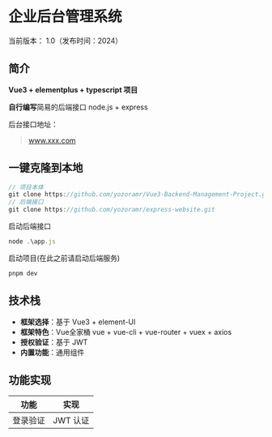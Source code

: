 # 企业后台管理系统

当前版本： 1.0（发布时间：2024）



## 简介

 **Vue3 + elementplus + typescript 项目**

**自行编写**简易的后端接口 node.js + express

后台接口地址：

> www.xxx.com



## 一键克隆到本地

```javascript
// 项目本体
git clone https://github.com/yozoramr/Vue3-Backend-Management-Project.git
// 后端接口
git clone https://github.com/yozoramr/express-website.git
```

启动后端接口

```javascript
node .\app.js
```

启动项目(在此之前请启动后端服务)

```cmd
pnpm dev
```

## 技术栈

- **框架选择**：基于 Vue3 + element-UI
- **框架特色**：Vue全家桶 vue + vue-cli + vue-router + vuex + axios
- **授权验证**：基于 JWT
- **内置功能**：通用组件

## 功能实现

| 功能     | 实现     |
| -------- | -------- |
| 登录验证 | JWT 认证 |

